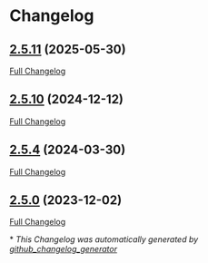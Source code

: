# Changelog

## [2.5.11](https://github.com/GameFrameX/com.gameframex.unity.cysharp.unitask/tree/2.5.11) (2025-05-30)

[Full Changelog](https://github.com/GameFrameX/com.gameframex.unity.cysharp.unitask/compare/2.5.10...2.5.11)

## [2.5.10](https://github.com/GameFrameX/com.gameframex.unity.cysharp.unitask/tree/2.5.10) (2024-12-12)

[Full Changelog](https://github.com/GameFrameX/com.gameframex.unity.cysharp.unitask/compare/2.5.4...2.5.10)

## [2.5.4](https://github.com/GameFrameX/com.gameframex.unity.cysharp.unitask/tree/2.5.4) (2024-03-30)

[Full Changelog](https://github.com/GameFrameX/com.gameframex.unity.cysharp.unitask/compare/2.5.0...2.5.4)

## [2.5.0](https://github.com/GameFrameX/com.gameframex.unity.cysharp.unitask/tree/2.5.0) (2023-12-02)

[Full Changelog](https://github.com/GameFrameX/com.gameframex.unity.cysharp.unitask/compare/d5d1a44d3bd143a9058f4b3fd3800919a2fbb1ad...2.5.0)



\* *This Changelog was automatically generated by [github_changelog_generator](https://github.com/github-changelog-generator/github-changelog-generator)*

